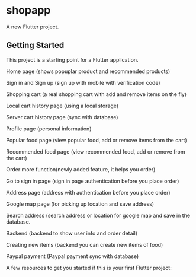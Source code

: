 # shopapp

A new Flutter project.

## Getting Started

This project is a starting point for a Flutter application.

Home page (shows popuplar product and recommended products)

Sign in and Sign up (sign up with mobile with verification code)

Shopping cart (a real shopping cart with add and remove items on the fly)

Local cart history page (using a local storage)

Server cart history page (sync with database)

Profile page (personal information)

Popular food page (view popular food, add or remove items from the cart)

Recommended food page (view recommended food, add or remove from the cart)

Order more function(newly added feature, it helps you order)

Go to sign in page (sign in page authentication before you place order)

Address page (address with authentication before you place order)

Google map page (for picking up location and save address)

Search address (search address or location for google map and save in the database.

Backend (backend to show user info and order detail)

Creating new items (backend you can create new items of food)

Paypal payment (Paypal payment sync with database)

A few resources to get you started if this is your first Flutter project:

